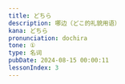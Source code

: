 ```yaml
---
title: どちら
description: 哪边（どこ的礼貌用语）
kana: どちら
pronunciation: dochira
tone: ①
type: 名词
pubDate: 2024-08-15 00:00:11
lessonIndex: 3
---
```

